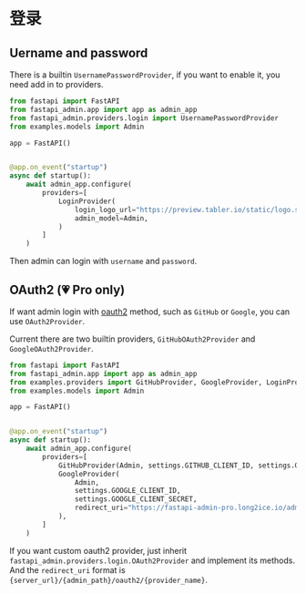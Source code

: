 # 登录

## Uername and password

There is a builtin `UsernamePasswordProvider`, if you want to enable it, you need add in to providers.

```python
from fastapi import FastAPI
from fastapi_admin.app import app as admin_app
from fastapi_admin.providers.login import UsernamePasswordProvider
from examples.models import Admin

app = FastAPI()


@app.on_event("startup")
async def startup():
    await admin_app.configure(
        providers=[
            LoginProvider(
                login_logo_url="https://preview.tabler.io/static/logo.svg",
                admin_model=Admin,
            )
        ]
    )
```

Then admin can login with `username` and `password`.

## OAuth2  (💗 Pro only)

If want admin login with [oauth2](https://datatracker.ietf.org/doc/html/rfc6749) method, such as `GitHub` or `Google`,
you can use `OAuth2Provider`.

Current there are two builtin providers, `GitHubOAuth2Provider` and `GoogleOAuth2Provider`.

```python
from fastapi import FastAPI
from fastapi_admin.app import app as admin_app
from examples.providers import GitHubProvider, GoogleProvider, LoginProvider
from examples.models import Admin

app = FastAPI()


@app.on_event("startup")
async def startup():
    await admin_app.configure(
        providers=[
            GitHubProvider(Admin, settings.GITHUB_CLIENT_ID, settings.GITHUB_CLIENT_SECRET),
            GoogleProvider(
                Admin,
                settings.GOOGLE_CLIENT_ID,
                settings.GOOGLE_CLIENT_SECRET,
                redirect_uri="https://fastapi-admin-pro.long2ice.io/admin/oauth2/google_oauth2_provider",
            ),
        ]
    )
```

If you want custom oauth2 provider, just inherit `fastapi_admin.providers.login.OAuth2Provider` and implement its
methods. And the `redirect_uri` format is `{server_url}/{admin_path}/oauth2/{provider_name}`.
